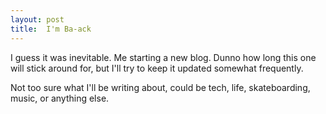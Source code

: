 ```yaml
---
layout: post
title:  I'm Ba-ack
---
```


I guess it was inevitable. Me starting a new blog. Dunno how long this one will
stick around for, but I'll try to keep it updated somewhat frequently.

Not too sure what I'll be writing about, could be tech, life, skateboarding,
music, or anything else.
